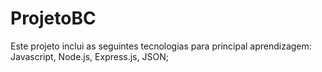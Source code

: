# ProjetoBC
Este projeto inclui as seguintes tecnologias para principal aprendizagem: Javascript, Node.js, Express.js, JSON;
